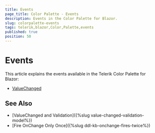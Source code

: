 ```yaml
---
title: Events
page_title: Color Palette - Events
description: Events in the Color Palette for Blazor.
slug: colorpalette-events
tags: telerik,blazor,Color,Palette,events
published: true
position: 50
---
```


# Events

This article explains the events available in the Telerik Color Palette for Blazor:


* [ValueChanged](#valuechanged)



## See Also

* [ValueChanged and Validation]({%slug value-changed-validation-model%})
* [Fire OnChange Only Once]({%slug ddl-kb-onchange-fires-twice%})
